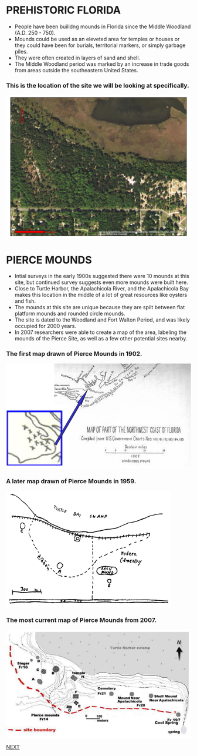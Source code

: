# PREHISTORIC FLORIDA
- People have been builidng mounds in Florida since the Middle Woodland (A.D. 250 - 750).
- Mounds could be used as an eleveted area for temples or houses or they could have been for burials, territorial markers, or simply garbage piles.
- They were often created in layers of sand and shell.
- The Middle Woodland period was marked by an increase in trade goods from areas outside the southeastern United States. 

### This is the location of the site we will be looking at specifically.
![Image](turtle.jpg)

# PIERCE MOUNDS
- Intial surveys in the early 1900s suggested there were 10 mounds at this site, but continued survey suggests even more mounds were built here.
- Close to Turtle Harbor, the Apalachicola River, and the Apalachicola Bay makes this location in the middle of a lot of great resources like oysters and fish.
- The mounds at this site are unique because they are spilt between flat platform mounds and rounded circle mounds.
- The site is dated to the Woodland and Fort Walton Period, and was likely occupied for 2000 years. 
- In 2007 researchers were able to create a map of the area, labeling the mounds of the Pierce Site, as well as a few other potential sites nearby. 

### The first map drawn of Pierce Mounds in 1902.
![Image](mooremap.png)

### A later map drawn of Pierce Mounds in 1959.
![Image](searsmap.png)

### The most current map of Pierce Mounds from 2007.
![Image](whitemap.png)

[NEXT](UsingLiDAR.md)
